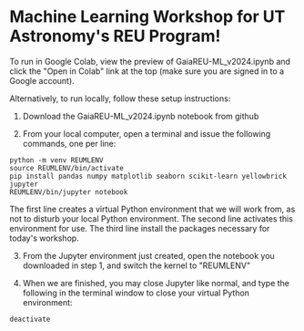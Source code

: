 # Machine Learning Workshop for UT Astronomy's REU Program!

To run in Google Colab, view the preview of GaiaREU-ML_v2024.ipynb and click the "Open in Colab" link at the top (make sure you are signed in to a Google account). 


Alternatively, to run locally, follow these setup instructions: 
1. Download the GaiaREU-ML_v2024.ipynb notebook from github

2. From your local computer, open a terminal and issue the following commands, one per line:
```
python -m venv REUMLENV
source REUMLENV/bin/activate
pip install pandas numpy matplotlib seaborn scikit-learn yellowbrick jupyter
REUMLENV/bin/jupyter notebook
```
The first line creates a virtual Python environment that we will work from, as not to disturb your local Python environment. 
The second line activates this environment for use. 
The third line install the packages necessary for today's workshop. 

3. From the Jupyter environment just created, open the notebook you downloaded in step 1, and switch the kernel to "REUMLENV"

4. When we are finished, you may close Jupyter like normal, and type the following in the terminal window to close your virtual Python environment:
```
deactivate
```
   

